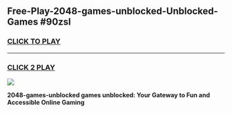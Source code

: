 
## Free-Play-2048-games-unblocked-Unblocked-Games #90zsl
<h3>
<a href="https://news.freeplayer.one?title=2048-games-unblocked&ref=8M">CLICK TO PLAY</a></h3>
<hr>

<h3>
<a href="https://news.freeplayer.one?title=2048-games-unblocked&ref=8M">CLICK 2 PLAY</a>
  
</h3>

<a href="https://news.freeplayer.one?title=2048-games-unblocked&ref=8M"><img src="https://clearcache.store/games.png"></a>


**2048-games-unblocked games unblocked: Your Gateway to Fun and Accessible Online Gaming**
